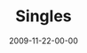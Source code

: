 ---
layout: message
category: message
series: "Typecast"
title: "Singles"
date: 2009-11-22-00-00
message_id: 591
audio: "http://s3.amazonaws.com/crossroadsaudiomessages/Typecast2.mp3"
audio-duration: "41:16"
notes-description: "Being single can be a blessing. Brian Tome and a panel of single people discuss the nature of being single and what God says about it."
notes: "http://s3.amazonaws.com/crossroads-media/media/legacy/documents/SN_11_21-22_09.pdf"
notes-title: "Singles (Study Notes)"
program: "http://s3.amazonaws.com/crossroads-media/media/legacy/documents/11_21-22_09Program.pdf"
description: "Being single can be a blessing. Brian Tome and a panel of single people discuss the nature of being single and what God says about it."
video: "https://s3.amazonaws.com/crossroadsvideomessages/Typecast2.mp4"
video-duration: "41:16"
video-image: "http://s3.amazonaws.com/crossroads-media/images/legacy/content/Typecast2-still.jpg"
explicit: false
---
